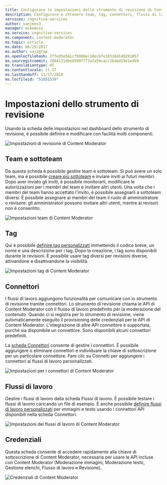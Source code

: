 ```yaml
---
title: Configurare le impostazioni dello strumento di revisione di Content Moderator | Microsoft Docs
description: Configurare o ottenere team, tag, connettori, flussi di lavoro e credenziali.
services: cognitive-services
author: sanjeev3
manager: mikemcca
ms.service: cognitive-services
ms.component: content-moderator
ms.topic: article
ms.date: 06/25/2017
ms.author: sajagtap
ms.openlocfilehash: 2ffed5e561cf9988ec10ecb7e10318d148281057
ms.sourcegitcommit: 7804131dbe9599f7f7afa59cacc2babd19e1e4b9
ms.translationtype: HT
ms.contentlocale: it-IT
ms.lasthandoff: 11/17/2018
ms.locfileid: "51851539"
---
```

# <a name="review-tool-settings"></a>Impostazioni dello strumento di revisione #

Usando la scheda delle impostazioni nel dashboard dello strumento di revisione, è possibile definire e modificare con facilità molti componenti.

![Impostazioni di revisione di Content Moderator](images/settings-1.png)

## <a name="team-and-subteams"></a>Team e sottoteam ## 

Da questa scheda è possibile gestire team e sottoteam. Si può avere un solo team, ma è possibile [creare più sottoteam](subteams.md) e inviare inviti ai futuri membri. Dopo aver inviato gli inviti, è possibile monitorarli, modificare le autorizzazioni per i membri del team e invitare altri utenti. Una volta che i membri del team hanno accettato l'invito, è possibile assegnarli a sottoteam diversi. È possibile assegnare ai membri del team il ruolo di amministratore o revisore: gli amministratori possono invitare altri utenti, mentre ai revisori non è consentito.

![Impostazioni team di Content Moderator](images/settings-2-team.png)

## <a name="tags"></a>Tag ##

Qui è possibile [definire tag personalizzati](tags.md) immettendo il codice breve, un nome e una descrizione per i tag. Dopo la creazione, i tag sono disponibili durante le revisioni. È possibile usare tag diversi per revisioni diverse, attivandone e disattivandone la visibilità.

![Impostazioni tag di Content Moderator](images/settings-3-tags.png)

## <a name="connectors"></a>Connettori ##

I flussi di lavoro aggiungono funzionalità per comunicare con lo strumento di revisione tramite connettori. Lo strumento di revisione chiama le API di Content Moderator con il flusso di lavoro predefinito per la moderazione del contenuto. Quando ci si registra per lo strumento di revisione, viene automaticamente eseguito il provisioning delle credenziali per le API di Content Moderator. L'integrazione di altre API connettore è supportata, purché sia disponibile un connettore. Sono disponibili alcuni connettori predefiniti.

La [scheda Connettori](connectors.md) consente di gestire i connettori. È possibile aggiungere o eliminare connettori e individuare la chiave di sottoscrizione per un particolare connettore. Fare clic su Connetti per aggiungere i connettori ai flussi di lavoro personalizzati. 

![Impostazioni per i connettori di Content Moderator](images/settings-4-connectors.png)

## <a name="workflows"></a>Flussi di lavoro ##

Gestire i flussi di lavoro dalla scheda Flussi di lavoro. È possibile testare i flussi di lavoro caricando un file di esempio. È anche possibile [definire flussi di lavoro personalizzati](workflows.md) per immagini e testo usando i connettori API disponibili nella scheda Connettori. 

![Impostazioni dei flussi di lavoro di Content Moderator](images/settings-5-workflows.png)

## <a name="credentials"></a>Credenziali ##

Questa scheda consente di accedere rapidamente alla chiave di sottoscrizione di Content Moderator, necessaria per usare le API incluse con Content Moderator (Moderazione immagini, Moderazione testo, Gestione elenchi, Flusso di lavoro e Revisione).
 
![Credenziali di Content Moderator](images/settings-6-credentials.png)

